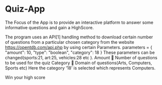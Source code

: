 # Quiz-App

The Focus of the App is to provide an interactive platform to answer some informative questions and gain a HighScore.

The program uses an API[1] handling method to download certain number of questions  from a particular chosen category from the website https://opentdb.com/api.php by using certain Parameters.
parameters = {
     "amount": 10,
     "type": "boolean",
     "category": 18
}
These parameters can be changed(sports:21, art:25, vehicles:28 etc ). 
Amount  Number of questions to be used for the quiz
Category  Domain of questions(Arts, Computers, Sports etc)
Here the category ‘18’ is selected which represents Computers.



Win your high score
